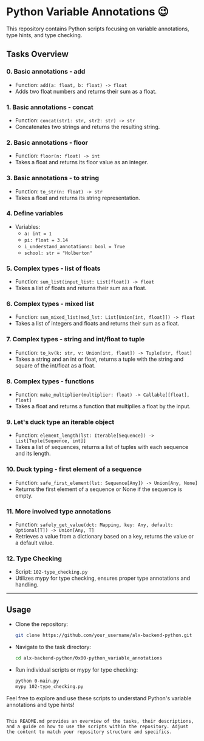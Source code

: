 # Python Variable Annotations :wink:

This repository contains Python scripts focusing on variable annotations, type hints, and type checking.

## Tasks Overview

### 0. Basic annotations - add
- Function: `add(a: float, b: float) -> float`
- Adds two float numbers and returns their sum as a float.

### 1. Basic annotations - concat
- Function: `concat(str1: str, str2: str) -> str`
- Concatenates two strings and returns the resulting string.

### 2. Basic annotations - floor
- Function: `floor(n: float) -> int`
- Takes a float and returns its floor value as an integer.

### 3. Basic annotations - to string
- Function: `to_str(n: float) -> str`
- Takes a float and returns its string representation.

### 4. Define variables
- Variables:
  - `a: int = 1`
  - `pi: float = 3.14`
  - `i_understand_annotations: bool = True`
  - `school: str = "Holberton"`

### 5. Complex types - list of floats
- Function: `sum_list(input_list: List[float]) -> float`
- Takes a list of floats and returns their sum as a float.

### 6. Complex types - mixed list
- Function: `sum_mixed_list(mxd_lst: List[Union[int, float]]) -> float`
- Takes a list of integers and floats and returns their sum as a float.

### 7. Complex types - string and int/float to tuple
- Function: `to_kv(k: str, v: Union[int, float]) -> Tuple[str, float]`
- Takes a string and an int or float, returns a tuple with the string and square of the int/float as a float.

### 8. Complex types - functions
- Function: `make_multiplier(multiplier: float) -> Callable[[float], float]`
- Takes a float and returns a function that multiplies a float by the input.

### 9. Let's duck type an iterable object
- Function: `element_length(lst: Iterable[Sequence]) -> List[Tuple[Sequence, int]]`
- Takes a list of sequences, returns a list of tuples with each sequence and its length.

### 10. Duck typing - first element of a sequence
- Function: `safe_first_element(lst: Sequence[Any]) -> Union[Any, None]`
- Returns the first element of a sequence or None if the sequence is empty.

### 11. More involved type annotations
- Function: `safely_get_value(dct: Mapping, key: Any, default: Optional[T]) -> Union[Any, T]`
- Retrieves a value from a dictionary based on a key, returns the value or a default value.

### 12. Type Checking
- Script: `102-type_checking.py`
- Utilizes mypy for type checking, ensures proper type annotations and handling.

---

## Usage
- Clone the repository:
  ```bash
  git clone https://github.com/your_username/alx-backend-python.git
  ```

- Navigate to the task directory:
  ```bash
  cd alx-backend-python/0x00-python_variable_annotations
  ```

- Run individual scripts or mypy for type checking:
  ```bash
  python 0-main.py
  mypy 102-type_checking.py
  ```

Feel free to explore and use these scripts to understand Python's variable annotations and type hints!
```

This README.md provides an overview of the tasks, their descriptions, and a guide on how to use the scripts within the repository. Adjust the content to match your repository structure and specifics.
